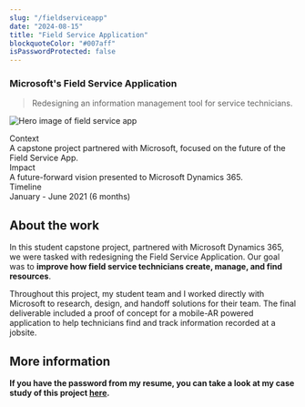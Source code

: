 ```yaml
---
slug: "/fieldserviceapp"
date: "2024-08-15"
title: "Field Service Application"
blockquoteColor: "#007aff" 
isPasswordProtected: false
---
```


### Microsoft's Field Service Application
> Redesigning an information management tool for service technicians.

![Hero image of field service app](../src/images/fieldservice/Splash.png)

<div class="info-container">
    <div class="info-block">
        <div class="info-title">Context</div>
        A capstone project partnered with Microsoft, focused on the future of the Field Service App. 
    </div>
    <div class="info-block">
        <div class="info-title">Impact</div>
        A future-forward vision presented to Microsoft Dynamics 365. 
    </div>
        <div class="info-block">
        <div class="info-title">Timeline</div>
        January - June 2021 (6 months)
    </div>
</div>    

## About the work
In this student capstone project, partnered with Microsoft Dynamics 365, we were tasked with redesigning the Field Service Application. Our goal was to **improve how field service technicians create, manage, and find resources**.

Throughout this project, my student team and I worked directly with Microsoft to research, design, and handoff solutions for their team. The final deliverable included a proof of concept for a mobile-AR powered application to help technicians find and track information recorded at a jobsite. 

## More information
**If you have the password from my resume, you can take a look at my case study of this project [here](/fieldserviceapp).**